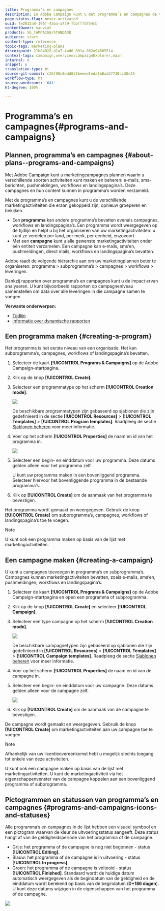 ```yaml
---
title: Programma’s en campagnes
description: In Adobe Campaign kunt u met programma’s en campagnes de verschillende marketingactiviteiten die aan deze activiteiten zijn gekoppeld, groeperen en ordenen. Dankzij rapporten over programma’s en campagnes kunt u de impact ervan analyseren.
page-status-flag: never-activated
uuid: fe2812a8-196f-4aba-a739-fbbfffd754cb
contentOwner: sauviat
products: SG_CAMPAIGN/STANDARD
audience: start
content-type: reference
topic-tags: marketing-plans
discoiquuid: 21b84028-d1a7-4ad6-891a-862a94565514
context-tags: campaign,overview;campaignExplorer,main
internal: n
snippet: y
translation-type: ht
source-git-commit: c26f98c8edd832beeedfedafb8ad27730cc30d25
workflow-type: ht
source-wordcount: '641'
ht-degree: 100%

---
```



# Programma’s en campagnes{#programs-and-campaigns}

## Plannen, programma’s en campagnes {#about-plans--programs-and-campaigns}

Met Adobe Campaign kunt u marketingcampagnes plannen waarin u verschillende soorten activiteiten kunt maken en beheren: e-mails, sms-berichten, pushmeldingen, workflows en landingspagina’s. Deze campagnes en hun content kunnen in programma’s worden verzameld.

Met de programma’s en campagnes kunt u de verschillende marketingactiviteiten die eraan gekoppeld zijn, opnieuw groeperen en bekijken.

* Een **programma** kan andere programma’s bevatten evenals campagnes, workflows en landingspagina’s. Een programma wordt weergegeven op de tijdlijn en helpt u bij het organiseren van uw marketingactiviteiten: u kunt ze verdelen per land, per merk, per eenheid, enzovoort.
* Met een **campagne** kunt u alle gewenste marketingactiviteiten onder één entiteit verzamelen. Een campagne kan e-mails, sms’en, pushmeldingen, direct mails, workflows en landingspagina’s bevatten.

Adobe raadt de volgende hiërarchie aan om uw marketingplannen beter te organiseren: programma > subprogramma’s > campagnes > workflows > leveringen.

Dankzij rapporten over programma’s en campagnes kunt u de impact ervan analyseren. U kunt bijvoorbeeld rapporten op campagneniveau samenstellen om data over alle leveringen in die campagne samen te voegen.

**Verwante onderwerpen:**

* [Tijdlijn](../../start/using/timeline.md)
* [Informatie over dynamische rapporten](../../reporting/using/about-dynamic-reports.md)

## Een programma maken {#creating-a-program}

Het programma is het eerste niveau van een organisatie. Het kan subprogramma’s, campagnes, workflows of landingspagina’s bevatten.

1. Selecteer de kaart **[!UICONTROL Programs & Campaigns]** op de Adobe Campaign-startpagina.
1. Klik op de knop **[!UICONTROL Create]**.
1. Selecteer een programmatype op het scherm **[!UICONTROL Creation mode]**.

   ![](assets/programs_and_campaigns_2.png)

   De beschikbare programmatypen zijn gebaseerd op sjablonen die zijn gedefinieerd in de sectie **[!UICONTROL Resources]** > **[!UICONTROL Templates]** > **[!UICONTROL Program templates]**. Raadpleeg de sectie [Sjablonen beheren](../../start/using/marketing-activity-templates.md) voor meer informatie.

1. Voer op het scherm **[!UICONTROL Properties]** de naam en id van het programma in.

   ![](assets/programs_and_campaigns_3.png)

1. Selecteer een begin- en einddatum voor uw programma. Deze datums gelden alleen voor het programma zelf.

   U kunt uw programma maken in een bovenliggend programma. Selecteer hiervoor het bovenliggende programma in de bestaande programma’s.

1. Klik op **[!UICONTROL Create]** om de aanmaak van het programma te bevestigen.

Het programma wordt gemaakt en weergegeven. Gebruik de knop **[!UICONTROL Create]** om subprogramma’s, campagnes, workflows of landingspagina’s toe te voegen.

>[!NOTE]
>
>U kunt ook een programma maken op basis van de lijst met marketingactiviteiten.

## Een campagne maken {#creating-a-campaign}

U kunt u campagnes toevoegen in programma’s en subprogramma’s. Campagnes kunnen marketingactiviteiten bevatten, zoals e-mails, sms’en, pushmeldingen, workflows en landingspagina’s.

1. Selecteer de kaart **[!UICONTROL Programs & Campaigns]** op de Adobe Campaign-startpagina en open een programma of subprogramma.
1. Klik op de knop **[!UICONTROL Create]** en selecteer **[!UICONTROL Campaign]**.
1. Selecteer een type campagne op het scherm **[!UICONTROL Creation mode]**.

   ![](assets/programs_and_campaigns_7.png)

   De beschikbare campagnetypen zijn gebaseerd op sjablonen die zijn gedefinieerd in **[!UICONTROL Resources]** > **[!UICONTROL Templates]** > **[!UICONTROL Campaign templates]**. Raadpleeg de sectie [Sjablonen beheren](../../start/using/marketing-activity-templates.md) voor meer informatie.

1. Voer op het scherm **[!UICONTROL Properties]** de naam en id van de campagne in.
1. Selecteer een begin- en einddatum voor uw campagne. Deze datums gelden alleen voor de campagne zelf.

   ![](assets/programs_and_campaigns_8.png)

1. Klik op **[!UICONTROL Create]** om de aanmaak van de campagne te bevestigen.

De campagne wordt gemaakt en weergegeven. Gebruik de knop **[!UICONTROL Create]** om marketingactiviteiten aan uw campagne toe te voegen.

>[!NOTE]
>
>Afhankelijk van uw licentieovereenkomst hebt u mogelijk slechts toegang tot enkele van deze activiteiten.

U kunt ook een campagne maken op basis van de lijst met marketingactiviteiten. U kunt de marketingactiviteit via het eigenschappenvenster van de campagne koppelen aan een bovenliggend programma of subprogramma.

## Pictogrammen en statussen van programma’s en campagnes {#programs-and-campaigns-icons-and-statuses}

Alle programma’s en campagnes in de lijst hebben een visueel symbool en een pictogram waarvan de kleur de uitvoeringsstatus aangeeft. Deze status hangt af van de geldigheidsperiode van het programma of de campagne.

* Grijs: het programma of de campagne is nog niet begonnen - status **[!UICONTROL Editing]**.
* Blauw: het programma of de campagne is in uitvoering - status **[!UICONTROL In progress]**.
* Groen: het programma of de campagne is voltooid - status **[!UICONTROL Finished]**. Standaard wordt de huidige datum automatisch weergegeven als de begindatum van de geldigheid en de einddatum wordt berekend op basis van de begindatum (**D+186 dagen**). U kunt deze datums wijzigen in de eigenschappen van het programma of de campagne.

![](assets/programs_and_campaigns.png)

